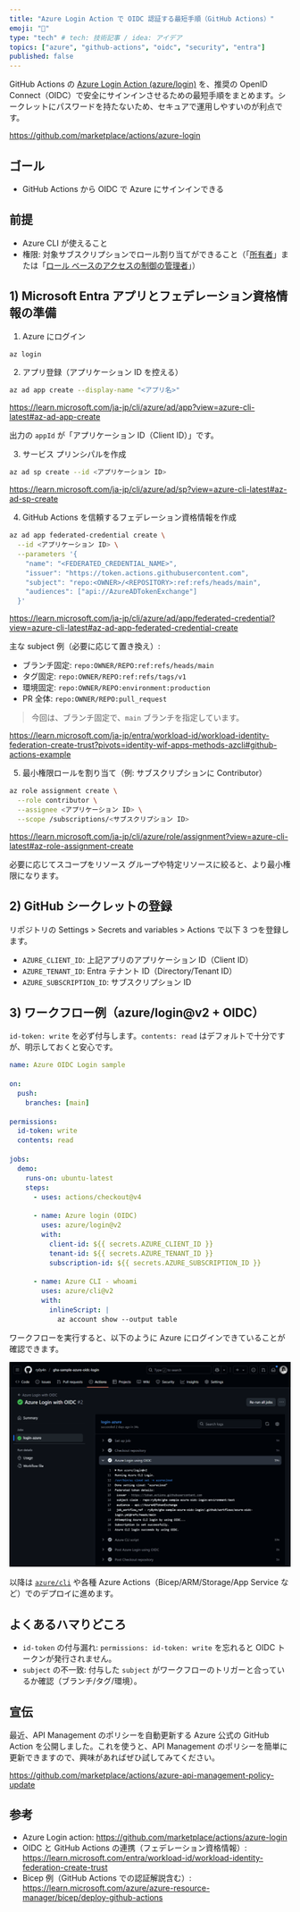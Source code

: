 ```yaml
---
title: "Azure Login Action で OIDC 認証する最短手順（GitHub Actions）"
emoji: "🌊"
type: "tech" # tech: 技術記事 / idea: アイデア
topics: ["azure", "github-actions", "oidc", "security", "entra"]
published: false
---
```


GitHub Actions の [Azure Login Action (azure/login)](https://github.com/marketplace/actions/azure-login) を、推奨の OpenID Connect（OIDC）で安全にサインインさせるための最短手順をまとめます。シークレットにパスワードを持たないため、セキュアで運用しやすいのが利点です。

https://github.com/marketplace/actions/azure-login

## ゴール

- GitHub Actions から OIDC で Azure にサインインできる

## 前提

- Azure CLI が使えること
- 権限: 対象サブスクリプションでロール割り当てができること（「[所有者](https://learn.microsoft.com/ja-jp/azure/role-based-access-control/built-in-roles/privileged#owner)」または「[ロール ベースのアクセスの制御の管理者](https://learn.microsoft.com/ja-jp/azure/role-based-access-control/built-in-roles/privileged#role-based-access-control-administrator)」）

## 1) Microsoft Entra アプリとフェデレーション資格情報の準備

1. Azure にログイン

```bash
az login
```

2. アプリ登録（アプリケーション ID を控える）

```bash
az ad app create --display-name "<アプリ名>"
```

https://learn.microsoft.com/ja-jp/cli/azure/ad/app?view=azure-cli-latest#az-ad-app-create

出力の `appId` が「アプリケーション ID（Client ID）」です。

3. サービス プリンシパルを作成

```bash
az ad sp create --id <アプリケーション ID>
```

https://learn.microsoft.com/ja-jp/cli/azure/ad/sp?view=azure-cli-latest#az-ad-sp-create

4. GitHub Actions を信頼するフェデレーション資格情報を作成

```bash
az ad app federated-credential create \
  --id <アプリケーション ID> \
  --parameters '{
    "name": "<FEDERATED_CREDENTIAL_NAME>",
    "issuer": "https://token.actions.githubusercontent.com",
    "subject": "repo:<OWNER>/<REPOSITORY>:ref:refs/heads/main",
    "audiences": ["api://AzureADTokenExchange"]
  }'
```

https://learn.microsoft.com/ja-jp/cli/azure/ad/app/federated-credential?view=azure-cli-latest#az-ad-app-federated-credential-create

主な subject 例（必要に応じて置き換え）:

- ブランチ固定: `repo:OWNER/REPO:ref:refs/heads/main`
- タグ固定: `repo:OWNER/REPO:ref:refs/tags/v1`
- 環境固定: `repo:OWNER/REPO:environment:production`
- PR 全体: `repo:OWNER/REPO:pull_request`

> 今回は、ブランチ固定で、`main` ブランチを指定しています。

https://learn.microsoft.com/ja-jp/entra/workload-id/workload-identity-federation-create-trust?pivots=identity-wif-apps-methods-azcli#github-actions-example

5. 最小権限ロールを割り当て（例: サブスクリプションに Contributor）

```bash
az role assignment create \
  --role contributor \
  --assignee <アプリケーション ID> \
  --scope /subscriptions/<サブスクリプション ID>
```

https://learn.microsoft.com/ja-jp/cli/azure/role/assignment?view=azure-cli-latest#az-role-assignment-create

必要に応じてスコープをリソース グループや特定リソースに絞ると、より最小権限になります。

## 2) GitHub シークレットの登録

リポジトリの Settings > Secrets and variables > Actions で以下 3 つを登録します。

- `AZURE_CLIENT_ID`: 上記アプリのアプリケーション ID（Client ID）
- `AZURE_TENANT_ID`: Entra テナント ID（Directory/Tenant ID）
- `AZURE_SUBSCRIPTION_ID`: サブスクリプション ID

## 3) ワークフロー例（azure/login@v2 + OIDC）

`id-token: write` を必ず付与します。`contents: read` はデフォルトで十分ですが、明示しておくと安心です。

```yaml
name: Azure OIDC Login sample

on:
  push:
    branches: [main]

permissions:
  id-token: write
  contents: read

jobs:
  demo:
    runs-on: ubuntu-latest
    steps:
      - uses: actions/checkout@v4

      - name: Azure login (OIDC)
        uses: azure/login@v2
        with:
          client-id: ${{ secrets.AZURE_CLIENT_ID }}
          tenant-id: ${{ secrets.AZURE_TENANT_ID }}
          subscription-id: ${{ secrets.AZURE_SUBSCRIPTION_ID }}

      - name: Azure CLI - whoami
        uses: azure/cli@v2
        with:
          inlineScript: |
            az account show --output table
```

ワークフローを実行すると、以下のように Azure にログインできていることが確認できます。

![ワークフローの実行結果](/images/gha-azure-login-oidc/gha-workflow-result.png)

以降は [`azure/cli`](https://github.com/marketplace/actions/azure-cli-action) や各種 Azure Actions（Bicep/ARM/Storage/App Service など）でのデプロイに進めます。

## よくあるハマりどころ

- `id-token` の付与漏れ: `permissions: id-token: write` を忘れると OIDC トークンが発行されません。
- `subject` の不一致: 付与した `subject` がワークフローのトリガーと合っているか確認（ブランチ/タグ/環境）。

## 宣伝

最近、API Management のポリシーを自動更新する Azure 公式の GitHub Action を公開しました。これを使うと、API Management のポリシーを簡単に更新できますので、興味があればぜひ試してみてください。

https://github.com/marketplace/actions/azure-api-management-policy-update

## 参考

- Azure Login action: https://github.com/marketplace/actions/azure-login
- OIDC と GitHub Actions の連携（フェデレーション資格情報）: https://learn.microsoft.com/entra/workload-id/workload-identity-federation-create-trust
- Bicep 例（GitHub Actions での認証解説含む）: https://learn.microsoft.com/azure/azure-resource-manager/bicep/deploy-github-actions
